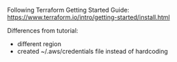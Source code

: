 Following Terraform Getting Started Guide: https://www.terraform.io/intro/getting-started/install.html

Differences from tutorial:
* different region
* created ~/.aws/credentials file instead of hardcoding
